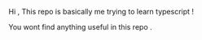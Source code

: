 Hi , This repo is basically me trying to learn typescript ! 

You wont find anything useful in this repo .